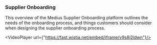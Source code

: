 ### Supplier Onboarding

This overview of the Medius Supplier Onboarding platform outlines the needs of the onboarding process, and things customers should consider when designing the supplier onboarding process. 

<VideoPlayer url={"https://fast.wistia.net/embed/iframe/v9s8j2ldwn"}/>
